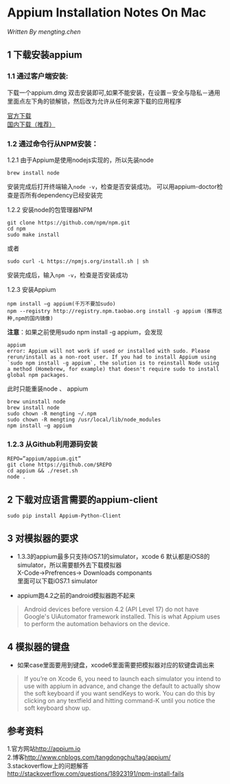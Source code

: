 # Appium Installation Notes On Mac
*Written By mengting.chen*
## **1 下载安装appium**

### 1.1 通过客户端安装:

下载一个appium.dmg 双击安装即可,如果不能安装，在设置－安全与隐私－通用 里面点左下角的锁解锁，然后改为允许从任何来源下载的应用程序

[官方下载](http://appium.io/)  
[国内下载（推荐）](http://pan.baidu.com/s/1jGvAISu)

### 1.2 通过命令行从NPM安装：

1.2.1 由于Appium是使用nodejs实现的，所以先装node

```shell
brew install node
```
安装完成后打开终端输入`node -v`，检查是否安装成功。
可以用appium-doctor检查是否所有dependency已经安装完


1.2.2 安装node的包管理器NPM 

```shell
git clone https://github.com/npm/npm.git
cd npm 
sudo make install
```
或者
```shell
sudo curl -L https://npmjs.org/install.sh | sh
```
安装完成后，输入`npm -v`，检查是否安装成功

1.2.3 安装Appium

```shell
npm install –g appium(千万不要加sudo)
npm --registry http://registry.npm.taobao.org install -g appium (推荐这种,npm的国内镜像)
```
**注意**：如果之前使用sudo npm install -g appium，会发现

```shell
appium
error: Appium will not work if used or installed with sudo. Please rerun/install as a non-root user. If you had to install Appium using `sudo npm install -g appium`, the solution is to reinstall Node using a method (Homebrew, for example) that doesn't require sudo to install global npm packages.
```
此时只能重装node 、 appium

```shell
brew uninstall node
brew install node
sudo chown -R mengting ~/.npm
sudo chown -R mengting /usr/local/lib/node_modules
npm install –g appium
```
### 1.2.3 从Github利用源码安装
```shell
REPO=”appium/appium.git”
git clone https://github.com/$REPO
cd appium && ./reset.sh
node .
```
## 2 下载对应语言需要的appium-client
```shell
sudo pip install Appium-Python-Client
```
## 3 对模拟器的要求
* 1.3.3的appium最多只支持iOS7.1的simulator，xcode 6 默认都是iOS8的simulator，所以需要额外去下载模拟器  
X-Code->Prefrences-> Downloads componants  
里面可以下载iOS7.1 simulator

* appium跑4.2之前的android模拟器跑不起来  
>Android devices before version 4.2 (API Level 17) do not have Google's UiAutomator framework installed. This is what Appium uses to perform the automation behaviors on the device. 

## 4 模拟器的键盘
* 如果case里面要用到键盘，xcode6里面需要把模拟器对应的软键盘调出来

>If you’re on Xcode 6, you need to launch each simulator you intend to use with appium in advance, and change the default to actually show the soft keyboard if you want sendKeys to work. You can do this by clicking on any textfield and hitting command-K until you notice the soft keyboard show up.

## 参考资料
1.官方网站<http://appium.io>  
2.博客<http://www.cnblogs.com/tangdongchu/tag/appium/>   
3.stackoverflow上的问题解答<http://stackoverflow.com/questions/18923191/npm-install-fails>
